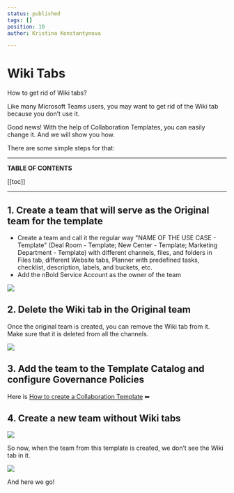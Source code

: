 ```yaml
---
status: published
tags: []
position: 10
author: Kristina Konstantynova

---
```

# Wiki Tabs

How to get rid of Wiki tabs?

Like many Microsoft Teams users, you may want to get rid of the Wiki tab because you don’t use it.

Good news! With the help of Collaboration Templates, you can easily change it. And we will show you how.

There are some simple steps for that:

***

**TABLE OF CONTENTS**

\[\[toc\]\]

***

## **1. Create a team that will serve as the Original team for the template**

* Create a team and call it the regular way "NAME OF THE USE CASE - Template" (Deal Room - Template; New Center - Template; Marketing Department - Template) with different channels, files, and folders in Files tab, different Website tabs, Planner with predefined tasks, checklist, description, labels, and buckets, etc.
* Add the nBold Service Account as the owner of the team

![](/media/team-creation.png)

## **2. Delete the Wiki tab in the Original team**

Once the original team is created, you can remove the Wiki tab from it. Make sure that it is deleted from all the channels.

![](/media/remove-wiki.png)

## **3. Add the team to the Template Catalog and configure Governance Policies**

Here is [How to create a Collaboration Template](/collaboration-templates/create-a-new-collaboration-template.md) ⬅

## **4. Create a new team without Wiki tabs**

![](/media/new-team.png)

So now, when the team from this template is created, we don’t see the Wiki tab in it.

![](/media/final.png)

And here we go!